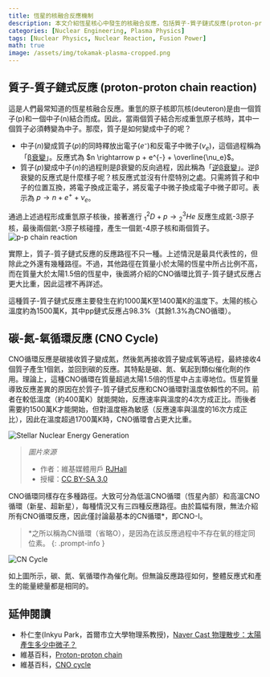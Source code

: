 ```yaml
---
title: 恆星的核融合反應機制
description: 本文介紹恆星核心中發生的核融合反應，包括質子-質子鏈式反應(proton-proton chain reaction)和碳-氮-氧循環反應(CNO cycle)。這是作者高中一年級時為校內科學社團活動所撰寫的文章，與其他文章不同，採用口語體寫作，為了存檔目的而原文上傳。
categories: [Nuclear Engineering, Plasma Physics]
tags: [Nuclear Physics, Nuclear Reaction, Fusion Power]
math: true
image: /assets/img/tokamak-plasma-cropped.png
---
```

## 質子-質子鏈式反應 (proton-proton chain reaction)
這是人們最常知道的恆星核融合反應。重氫的原子核即氘核(deuteron)是由一個質子(p)和一個中子(n)結合而成。因此，當兩個質子結合形成重氫原子核時，其中一個質子必須轉變為中子。那麼，質子是如何變成中子的呢？

- 中子($n$)變成質子($p$)的同時釋放出電子($e⁻$)和反電子中微子($\nu_e$)，這個過程稱為「[β衰變](/posts/Nuclear-Stability-and-Radioactive-Decay/#負貝他衰變beta--衰變)」。反應式為 $n \rightarrow p + e^{-} + \overline{\nu_e}$。
- 質子($p$)變成中子($n$)的過程則是β衰變的反向過程，因此稱為「[逆β衰變](/posts/Nuclear-Stability-and-Radioactive-Decay/#正貝他衰變beta-衰變)」。逆β衰變的反應式是什麼樣子呢？核反應式並沒有什麼特別之處。只需將質子和中子的位置互換，將電子換成正電子，將反電子中微子換成電子中微子即可。表示為 $p \rightarrow n + e^{+} + \nu_e$。

通過上述過程形成重氫原子核後，接著進行 $^2_1D + p \rightarrow {^3_2He}$ 反應生成氦-3原子核，最後兩個氦-3原子核碰撞，產生一個氦-4原子核和兩個質子。  
![p-p chain reaction](https://upload.wikimedia.org/wikipedia/commons/8/85/Fusion_in_the_Sun.svg)

實際上，質子-質子鏈式反應的反應路徑不只一種。上述情況是最具代表性的，但除此之外還有幾種路徑。不過，其他路徑在質量小於太陽的恆星中所占比例不高，而在質量大於太陽1.5倍的恆星中，後面將介紹的CNO循環比質子-質子鏈式反應占更大比重，因此這裡不再詳述。

這種質子-質子鏈式反應主要發生在約1000萬K至1400萬K的溫度下。太陽的核心溫度約為1500萬K，其中pp鏈式反應占98.3%（其餘1.3%為CNO循環）。

## 碳-氮-氧循環反應 (CNO Cycle)
CNO循環反應是碳接收質子變成氮，然後氮再接收質子變成氧等過程，最終接收4個質子產生1個氦，並回到碳的反應。其特點是碳、氮、氧起到類似催化劑的作用。理論上，這種CNO循環在質量超過太陽1.5倍的恆星中占主導地位。恆星質量導致反應差異的原因在於質子-質子鏈式反應和CNO循環對溫度依賴性的不同。前者在較低溫度（約400萬K）就能開始，反應速率與溫度的4次方成正比。而後者需要約1500萬K才能開始，但對溫度極為敏感（反應速率與溫度的16次方成正比），因此在溫度超過1700萬K時，CNO循環會占更大比重。

![Stellar Nuclear Energy Generation](https://upload.wikimedia.org/wikipedia/commons/5/5b/Nuclear_energy_generation.svg)
> *圖片來源*
> - 作者：維基媒體用戶 [RJHall](https://commons.wikimedia.org/wiki/User:RJHall)
> - 授權：[CC BY-SA 3.0](https://creativecommons.org/licenses/by-sa/3.0/)

CNO循環同樣存在多種路徑。大致可分為低溫CNO循環（恆星內部）和高溫CNO循環（新星、超新星），每種情況又有三四種反應路徑。由於篇幅有限，無法介紹所有CNO循環反應，因此僅討論最基本的CN循環*，即CNO-I。

> *之所以稱為CN循環（省略O），是因為在該反應過程中不存在氧的穩定同位素。
{: .prompt-info }

![CN Cycle](https://upload.wikimedia.org/wikipedia/commons/2/21/CNO_Cycle.svg)

如上圖所示，碳、氮、氧循環作為催化劑。但無論反應路徑如何，整體反應式和產生的能量總量都是相同的。

## 延伸閱讀
- 朴仁奎(Inkyu Park，首爾市立大學物理系教授)，[Naver Cast 物理散步：太陽產生多少中微子？](https://terms.naver.com/entry.naver?docId=4125519&cid=58941&categoryId=58960)
- 維基百科，[Proton-proton chain](https://en.wikipedia.org/wiki/Proton%E2%80%93proton_chain)
- 維基百科，[CNO cycle](https://en.wikipedia.org/wiki/CNO_cycle)
